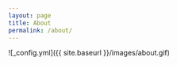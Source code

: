 ```yaml
---
layout: page
title: About
permalink: /about/
---
```


![_config.yml]({{ site.baseurl }}/images/about.gif)
